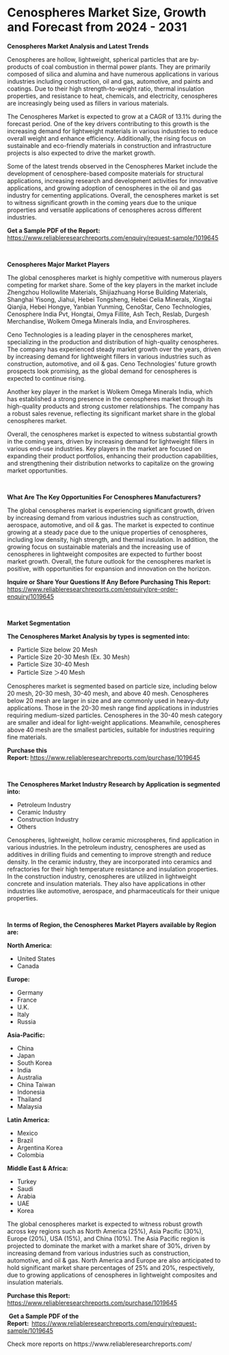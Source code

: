 <p><h1>Cenospheres Market Size, Growth and Forecast from 2024 - 2031</h1></p><p><strong>Cenospheres Market Analysis and Latest Trends</strong></p>
<p><p>Cenospheres are hollow, lightweight, spherical particles that are by-products of coal combustion in thermal power plants. They are primarily composed of silica and alumina and have numerous applications in various industries including construction, oil and gas, automotive, and paints and coatings. Due to their high strength-to-weight ratio, thermal insulation properties, and resistance to heat, chemicals, and electricity, cenospheres are increasingly being used as fillers in various materials.</p><p>The Cenospheres Market is expected to grow at a CAGR of 13.1% during the forecast period. One of the key drivers contributing to this growth is the increasing demand for lightweight materials in various industries to reduce overall weight and enhance efficiency. Additionally, the rising focus on sustainable and eco-friendly materials in construction and infrastructure projects is also expected to drive the market growth.</p><p>Some of the latest trends observed in the Cenospheres Market include the development of cenosphere-based composite materials for structural applications, increasing research and development activities for innovative applications, and growing adoption of cenospheres in the oil and gas industry for cementing applications. Overall, the cenospheres market is set to witness significant growth in the coming years due to the unique properties and versatile applications of cenospheres across different industries.</p></p>
<p><strong>Get a Sample PDF of the Report:&nbsp;</strong> <a href="https://www.reliableresearchreports.com/enquiry/request-sample/1019645">https://www.reliableresearchreports.com/enquiry/request-sample/1019645</a></p>
<p>&nbsp;</p>
<p><strong>Cenospheres Major Market Players</strong></p>
<p><p>The global cenospheres market is highly competitive with numerous players competing for market share. Some of the key players in the market include Zhengzhou Hollowlite Materials, Shijiazhuang Horse Building Materials, Shanghai Yisong, Jiahui, Hebei Tongsheng, Hebei Celia Minerals, Xingtai Qianjia, Hebei Hongye, Yanbian Yunming, CenoStar, Ceno Technologies, Cenosphere India Pvt, Hongtai, Omya Fillite, Ash Tech, Reslab, Durgesh Merchandise, Wolkem Omega Minerals India, and Envirospheres.</p><p>Ceno Technologies is a leading player in the cenospheres market, specializing in the production and distribution of high-quality cenospheres. The company has experienced steady market growth over the years, driven by increasing demand for lightweight fillers in various industries such as construction, automotive, and oil & gas. Ceno Technologies' future growth prospects look promising, as the global demand for cenospheres is expected to continue rising.</p><p>Another key player in the market is Wolkem Omega Minerals India, which has established a strong presence in the cenospheres market through its high-quality products and strong customer relationships. The company has a robust sales revenue, reflecting its significant market share in the global cenospheres market.</p><p>Overall, the cenospheres market is expected to witness substantial growth in the coming years, driven by increasing demand for lightweight fillers in various end-use industries. Key players in the market are focused on expanding their product portfolios, enhancing their production capabilities, and strengthening their distribution networks to capitalize on the growing market opportunities.</p></p>
<p>&nbsp;</p>
<p><strong>What Are The Key Opportunities For Cenospheres Manufacturers?</strong></p>
<p><p>The global cenospheres market is experiencing significant growth, driven by increasing demand from various industries such as construction, aerospace, automotive, and oil & gas. The market is expected to continue growing at a steady pace due to the unique properties of cenospheres, including low density, high strength, and thermal insulation. In addition, the growing focus on sustainable materials and the increasing use of cenospheres in lightweight composites are expected to further boost market growth. Overall, the future outlook for the cenospheres market is positive, with opportunities for expansion and innovation on the horizon.</p></p>
<p><strong>Inquire or Share Your Questions If Any Before Purchasing This Report:</strong> <a href="https://www.reliableresearchreports.com/enquiry/pre-order-enquiry/1019645">https://www.reliableresearchreports.com/enquiry/pre-order-enquiry/1019645</a></p>
<p>&nbsp;</p>
<p><strong>Market Segmentation</strong></p>
<p><strong>The Cenospheres Market Analysis by types is segmented into:</strong></p>
<p><ul><li>Particle Size below 20 Mesh</li><li>Particle Size 20-30 Mesh (Ex. 30 Mesh)</li><li>Particle Size 30-40 Mesh</li><li>Particle Size ＞40 Mesh</li></ul></p>
<p><p>Cenospheres market is segmented based on particle size, including below 20 mesh, 20-30 mesh, 30-40 mesh, and above 40 mesh. Cenospheres below 20 mesh are larger in size and are commonly used in heavy-duty applications. Those in the 20-30 mesh range find applications in industries requiring medium-sized particles. Cenospheres in the 30-40 mesh category are smaller and ideal for light-weight applications. Meanwhile, cenospheres above 40 mesh are the smallest particles, suitable for industries requiring fine materials.</p></p>
<p><strong>Purchase this Report:&nbsp;</strong><a href="https://www.reliableresearchreports.com/purchase/1019645">https://www.reliableresearchreports.com/purchase/1019645</a></p>
<p>&nbsp;</p>
<p><strong>The Cenospheres Market Industry Research by Application is segmented into:</strong></p>
<p><ul><li>Petroleum Industry</li><li>Ceramic Industry</li><li>Construction Industry</li><li>Others</li></ul></p>
<p><p>Cenospheres, lightweight, hollow ceramic microspheres, find application in various industries. In the petroleum industry, cenospheres are used as additives in drilling fluids and cementing to improve strength and reduce density. In the ceramic industry, they are incorporated into ceramics and refractories for their high temperature resistance and insulation properties. In the construction industry, cenospheres are utilized in lightweight concrete and insulation materials. They also have applications in other industries like automotive, aerospace, and pharmaceuticals for their unique properties.</p></p>
<p>&nbsp;</p>
<p><strong>In terms of Region, the Cenospheres Market Players available by Region are:</strong></p>
<p>
    <p> <strong> North America: </strong>
        <ul>
            <li>United States</li>
            <li>Canada</li>
        </ul>
        </p> 
    <p> <strong> Europe: </strong>
        <ul>
            <li>Germany</li>
            <li>France</li>
            <li>U.K.</li>
            <li>Italy</li>
            <li>Russia</li>
        </ul>
        </p> 
    <p> <strong> Asia-Pacific: </strong>
        <ul>
            <li>China</li>
            <li>Japan</li>
            <li>South Korea</li>
            <li>India</li>
            <li>Australia</li>
            <li>China Taiwan</li>
            <li>Indonesia</li>
            <li>Thailand</li>
            <li>Malaysia</li>
        </ul>
        </p> 
    <p> <strong> Latin America: </strong>
        <ul>
            <li>Mexico</li>
            <li>Brazil</li>
            <li>Argentina Korea</li>
            <li>Colombia</li>
        </ul>
        </p> 
    <p> <strong> Middle East & Africa: </strong>
        <ul>
            <li>Turkey</li>
            <li>Saudi</li>
            <li>Arabia</li>
            <li>UAE</li>
            <li>Korea</li>
        </ul>
    </p>
    </p>
<p><p>The global cenospheres market is expected to witness robust growth across key regions such as North America (25%), Asia Pacific (30%), Europe (20%), USA (15%), and China (10%). The Asia Pacific region is projected to dominate the market with a market share of 30%, driven by increasing demand from various industries such as construction, automotive, and oil & gas. North America and Europe are also anticipated to hold significant market share percentages of 25% and 20%, respectively, due to growing applications of cenospheres in lightweight composites and insulation materials.</p></p>
<p><strong>Purchase this Report: </strong><a href="https://www.reliableresearchreports.com/purchase/1019645">https://www.reliableresearchreports.com/purchase/1019645</a></p>
<p>&nbsp;<strong>Get a Sample PDF of the Report:&nbsp;&nbsp;</strong><a href="https://www.reliableresearchreports.com/enquiry/request-sample/1019645">https://www.reliableresearchreports.com/enquiry/request-sample/1019645</a></p>
<p><strong></strong></p>
<p>Check more reports on https://www.reliableresearchreports.com/</p>